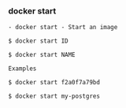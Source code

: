 
### docker start

    - docker start - Start an image

    $ docker start ID

    $ docker start NAME

    Examples

    $ docker start f2a0f7a79bd

    $ docker start my-postgres